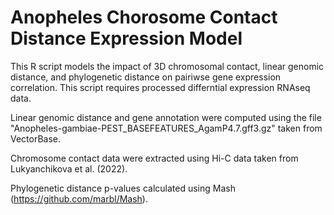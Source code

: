 # Anopheles Chorosome Contact Distance Expression Model

This R script models the impact of 3D chromosomal contact, linear genomic distance, and phylogenetic distance on pairiwse gene expression correlation. This script requires processed differntial expression RNAseq data.

Linear genomic distance and gene annotation were computed using the file "Anopheles-gambiae-PEST_BASEFEATURES_AgamP4.7.gff3.gz" taken from VectorBase.

Chromosome contact data were extracted using Hi-C data taken from Lukyanchikova et al. (2022).

Phylogenetic distance p-values calculated using Mash (https://github.com/marbl/Mash).

